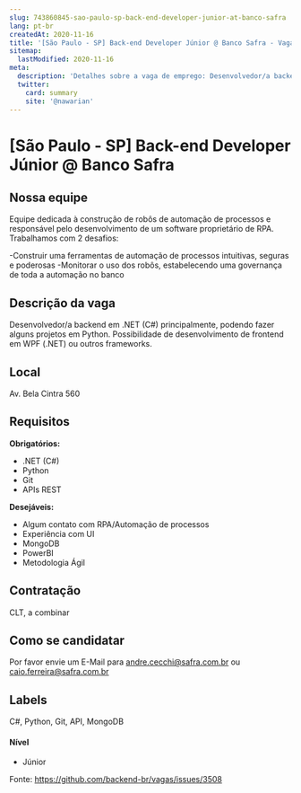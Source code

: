 ```yaml
---
slug: 743860845-sao-paulo-sp-back-end-developer-junior-at-banco-safra
lang: pt-br
createdAt: 2020-11-16
title: '[São Paulo - SP] Back-end Developer Júnior @ Banco Safra - Vaga de Emprego'
sitemap:
  lastModified: 2020-11-16
meta:
  description: 'Detalhes sobre a vaga de emprego: Desenvolvedor/a backend em .NET (C#) principalmente, podendo fazer alguns projetos em Python. Possibilidade de desenvolvimento de frontend em WPF (.NET) ou outros frameworks.'
  twitter:
    card: summary
    site: '@nawarian'
---
```


# [São Paulo - SP] Back-end Developer Júnior @ Banco Safra

## Nossa equipe

Equipe dedicada à construção de robôs de automação de processos e responsável pelo desenvolvimento de um software proprietário de RPA. Trabalhamos com 2 desafios:

-Construir uma ferramentas de automação de processos intuitivas, seguras e poderosas
-Monitorar o uso dos robôs, estabelecendo uma governança de toda a automação no banco

## Descrição da vaga

Desenvolvedor/a backend em .NET (C#) principalmente, podendo fazer alguns projetos em Python. 
Possibilidade de desenvolvimento de frontend em WPF (.NET) ou outros frameworks.

## Local

Av. Bela Cintra 560

## Requisitos

**Obrigatórios:**
- .NET (C#)
- Python
- Git
- APIs REST

**Desejáveis:**
- Algum contato com RPA/Automação de processos
- Experiência com UI
- MongoDB
- PowerBI
- Metodologia Ágil

## Contratação

CLT, a combinar

## Como se candidatar

Por favor envie um E-Mail para andre.cecchi@safra.com.br ou caio.ferreira@safra.com.br

## Labels
C#, Python, Git, API, MongoDB

#### Nível
- Júnior

Fonte: https://github.com/backend-br/vagas/issues/3508